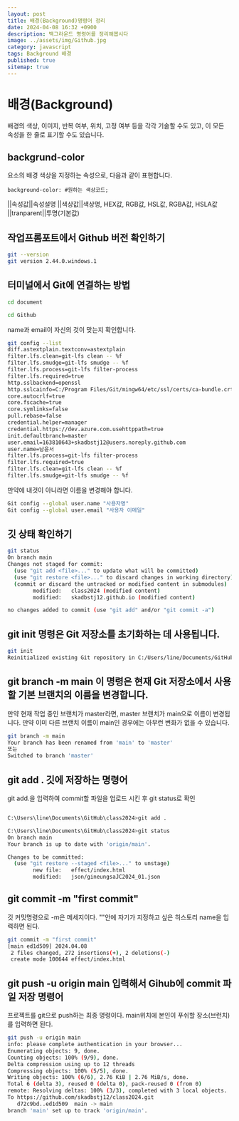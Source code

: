 ```yaml
---
layout: post
title: 배경(Background)명령어 정리
date: 2024-04-08 16:32 +0900
description: 백그라운드 명령어를 정리해봅시다
image: ../assets/img/Github.jpg
category: javascript
tags: Background 배경
published: true
sitemap: true
---
```


# 배경(Background)
배경의 색상, 이미지, 반복 여부, 위치, 고정 여부 등을 각각 기술할 수도 있고, 이 모든 속성을 한 줄로 표기할 수도 있습니다.


## backgrund-color
요소의 배경 색상을 지정하는 속성으로, 다음과 같이 표현합니다.
````
background-color: #원하는 색상코드;
````
||속성값||속성설명
||색상값||색상명, HEX값, RGB값, HSL값, RGBA값, HSLA값
||tranparent||투명(기본값)


## 작업프롬포트에서 Github 버전 확인하기

````bash
git --version
git version 2.44.0.windows.1
````

## 터미널에서 Git에 연결하는 방법
````bash
cd document

cd Github
````

name과 email이 자신의 것이 맞는지 확인합니다.

````bash
git config --list
diff.astextplain.textconv=astextplain
filter.lfs.clean=git-lfs clean -- %f
filter.lfs.smudge=git-lfs smudge -- %f
filter.lfs.process=git-lfs filter-process
filter.lfs.required=true
http.sslbackend=openssl
http.sslcainfo=C:/Program Files/Git/mingw64/etc/ssl/certs/ca-bundle.crt
core.autocrlf=true
core.fscache=true
core.symlinks=false
pull.rebase=false
credential.helper=manager
credential.https://dev.azure.com.usehttppath=true
init.defaultbranch=master
user.email=163810643+skadbstj12@users.noreply.github.com
user.name=남윤서
filter.lfs.process=git-lfs filter-process
filter.lfs.required=true
filter.lfs.clean=git-lfs clean -- %f
filter.lfs.smudge=git-lfs smudge -- %f
````


만약에 내것이 아니라면 이름을 변경해야 합니다.
````bash
Git config --global user.name "사용자명"
Git config --global user.email "사용자 이메일"
````

## 깃 상태 확인하기

````bash
git status
On branch main
Changes not staged for commit:
  (use "git add <file>..." to update what will be committed)
  (use "git restore <file>..." to discard changes in working directory)
  (commit or discard the untracked or modified content in submodules)
        modified:   class2024 (modified content)
        modified:   skadbstj12.github.io (modified content)

no changes added to commit (use "git add" and/or "git commit -a")
````

## git init 명령은 Git 저장소를 초기화하는 데 사용됩니다.

````bash
git init
Reinitialized existing Git repository in C:/Users/line/Documents/GitHub/.git/
````

## git branch -m main 이 명령은 현재 Git 저장소에서 사용할 기본 브랜치의 이름을 변경합니다.

만약 현재 작업 중인 브랜치가 master라면, master 브랜치가 main으로 이름이 변경됩니다.
만약 이미 다른 브랜치 이름이 main인 경우에는 아무런 변화가 없을 수 있습니다.
````bash
git branch -m main
Your branch has been renamed from 'main' to 'master'
또는
Switched to branch 'master'
````

## git add . 깃에 저장하는 명령어

git add.을 입력하여 commit할 파일을 업로드 시킨 후 git status로 확인

````bash

C:\Users\line\Documents\GitHub\class2024>git add .

C:\Users\line\Documents\GitHub\class2024>git status
On branch main
Your branch is up to date with 'origin/main'.

Changes to be committed:
  (use "git restore --staged <file>..." to unstage)
        new file:   effect/index.html
        modified:   json/gineungsaJC2024_01.json

````


## git commit -m "first commit"

깃 커밋명령으로 -m은 메세지이다. ""안에 자기가 지정하고 싶은 히스토리 name을 입력하면 된다.

````bash
git commit -m "first commit"
[main ed1d509] 2024.04.08
 2 files changed, 272 insertions(+), 2 deletions(-)
 create mode 100644 effect/index.html
 ````

## git push -u origin main 입력해서 Gihub에 commit 파일 저장 명령어

프로젝트를 git으로 push하는 최종 명령이다. main위치에 본인이 푸쉬할 장소(브런치)를 입력하면 된다.
````bash
git push -u origin main
info: please complete authentication in your browser...
Enumerating objects: 9, done.
Counting objects: 100% (9/9), done.
Delta compression using up to 12 threads
Compressing objects: 100% (5/5), done.
Writing objects: 100% (6/6), 2.76 KiB | 2.76 MiB/s, done.
Total 6 (delta 3), reused 0 (delta 0), pack-reused 0 (from 0)
remote: Resolving deltas: 100% (3/3), completed with 3 local objects.
To https://github.com/skadbstj12/class2024.git
   d72c9bd..ed1d509  main -> main
branch 'main' set up to track 'origin/main'.
````